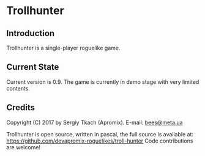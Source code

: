 # Trollhunter

## Introduction
Trollhunter is a single-player roguelike game.

## Current State
Current version is 0.9.
The game is currently in demo stage with very limited contents.

## Credits
Copyright (C) 2017 by Sergiy Tkach (Apromix).
E-mail: bees@meta.ua

Trollhunter is open source, written in pascal, the full source is available at:
https://github.com/devapromix-roguelikes/troll-hunter
Code contributions are welcome!
